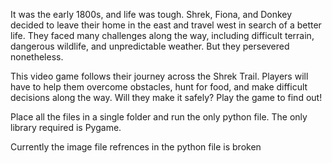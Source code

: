 It was the early 1800s, and life was tough. Shrek, Fiona, and Donkey decided to leave their home in the east and travel west in search of a better life. They faced many challenges along the way, including difficult terrain, dangerous wildlife, and unpredictable weather. But they persevered nonetheless.

This video game follows their journey across the Shrek Trail. Players will have to help them overcome obstacles, hunt for food, and make difficult decisions along the way. Will they make it safely? Play the game to find out!

Place all the files in a single folder and run the only python file. The only library required is Pygame.

Currently the image file refrences in the python file is broken
